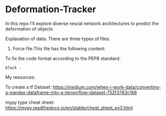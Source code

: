 # Deformation-Tracker
In this repo I'll explore diverse neural network architectures to predict the deformation of objects

Explanation of data:
There are three types of files.
1. Force file.This file has the following content:

To fix the code format according to the PEP8 standard:
```
black .
```

My resources:

To create a tf Dataset:
https://medium.com/when-i-work-data/converting-a-pandas-dataframe-into-a-tensorflow-dataset-752f3783c168

mypy type cheat sheet:
https://mypy.readthedocs.io/en/stable/cheat_sheet_py3.html